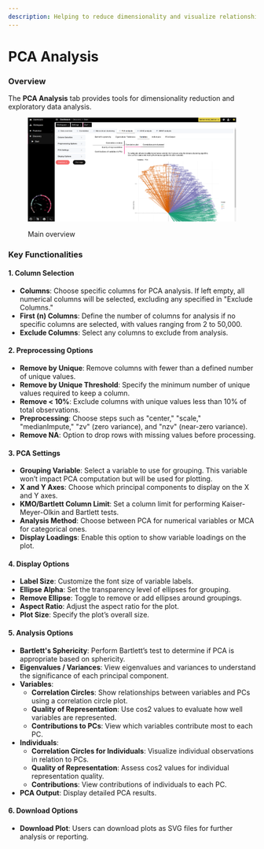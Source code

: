 ```yaml
---
description: Helping to reduce dimensionality and visualize relationships.
---
```


# PCA Analysis

### Overview

The **PCA Analysis** tab provides tools for dimensionality reduction and exploratory data analysis.

<figure><img src="../../.gitbook/assets/discovery-pca.png" alt=""><figcaption><p>Main overview</p></figcaption></figure>

### Key Functionalities

#### 1. Column Selection

* **Columns**: Choose specific columns for PCA analysis. If left empty, all numerical columns will be selected, excluding any specified in "Exclude Columns."
* **First (n) Columns**: Define the number of columns for analysis if no specific columns are selected, with values ranging from 2 to 50,000.
* **Exclude Columns**: Select any columns to exclude from analysis.

#### 2. Preprocessing Options

* **Remove by Unique**: Remove columns with fewer than a defined number of unique values.
* **Remove by Unique Threshold**: Specify the minimum number of unique values required to keep a column.
* **Remove < 10%**: Exclude columns with unique values less than 10% of total observations.
* **Preprocessing**: Choose steps such as "center," "scale," "medianImpute," "zv" (zero variance), and "nzv" (near-zero variance).
* **Remove NA**: Option to drop rows with missing values before processing.

#### 3. PCA Settings

* **Grouping Variable**: Select a variable to use for grouping. This variable won’t impact PCA computation but will be used for plotting.
* **X and Y Axes**: Choose which principal components to display on the X and Y axes.
* **KMO/Bartlett Column Limit**: Set a column limit for performing Kaiser-Meyer-Olkin and Bartlett tests.
* **Analysis Method**: Choose between PCA for numerical variables or MCA for categorical ones.
* **Display Loadings**: Enable this option to show variable loadings on the plot.

#### 4. Display Options

* **Label Size**: Customize the font size of variable labels.
* **Ellipse Alpha**: Set the transparency level of ellipses for grouping.
* **Remove Ellipse**: Toggle to remove or add ellipses around groupings.
* **Aspect Ratio**: Adjust the aspect ratio for the plot.
* **Plot Size**: Specify the plot’s overall size.

#### 5. Analysis Options

* **Bartlett's Sphericity**: Perform Bartlett’s test to determine if PCA is appropriate based on sphericity.
* **Eigenvalues / Variances**: View eigenvalues and variances to understand the significance of each principal component.
* **Variables**:
  * **Correlation Circles**: Show relationships between variables and PCs using a correlation circle plot.
  * **Quality of Representation**: Use cos2 values to evaluate how well variables are represented.
  * **Contributions to PCs**: View which variables contribute most to each PC.
* **Individuals**:
  * **Correlation Circles for Individuals**: Visualize individual observations in relation to PCs.
  * **Quality of Representation**: Assess cos2 values for individual representation quality.
  * **Contributions**: View contributions of individuals to each PC.
* **PCA Output**: Display detailed PCA results.

#### 6. Download Options

* **Download Plot**: Users can download plots as SVG files for further analysis or reporting.

